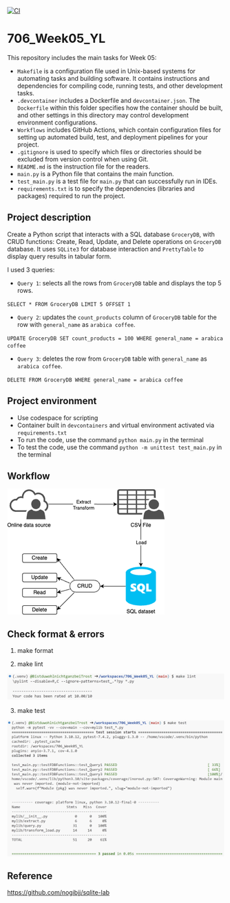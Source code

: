 [![CI](https://github.com/nogibjj/706_Week01_YL/actions/workflows/cicd.yml/badge.svg)](https://github.com/nogibjj/706_Week01_YL/actions/workflows/cicd.yml)

# 706_Week05_YL

This repository includes the main tasks for Week 05:

* `Makefile` is a configuration file used in Unix-based systems for automating tasks and building software. It contains instructions and dependencies for compiling code, running tests, and other development tasks.
* `.devcontainer` includes a Dockerfile and `devcontainer.json`. The `Dockerfile` within this folder specifies how the container should be built, and other settings in this directory may control development environment configurations.
* `Workflows` includes GitHub Actions, which contain configuration files for setting up automated build, test, and deployment pipelines for your project.
* `.gitignore` is used to specify which files or directories should be excluded from version control when using Git.
* `README.md` is the instruction file for the readers.
* `main.py` is a Python file that contains the main function.
* `test_main.py`  is a test file for `main.py` that can successfully run in IDEs.
* `requirements.txt` is to specify the dependencies (libraries and packages) required to run the project.

## Project description

Create a Python script that interacts with a SQL database `GroceryDB`, with CRUD functions: Create, Read, Update, and Delete operations on `GroceryDB` database. It uses `SQLite3` for database interaction and `PrettyTable` to display query results in tabular form.

I used 3 queries:

* `Query 1`: selects all the rows from `GroceryDB` table and displays the top 5 rows.

`SELECT * FROM GroceryDB LIMIT 5 OFFSET 1`

* `Query 2`: updates the `count_products` column of `GroceryDB` table for the row with `general_name` as `arabica coffee`.

`UPDATE GroceryDB SET count_products = 100 WHERE general_name = arabica coffee`

* `Query 3`: deletes the row from `GroceryDB` table with `general_name` as `arabica coffee`.

`DELETE FROM GroceryDB WHERE general_name = arabica coffee`


## Project environment

* Use codespace for scripting
* Container built in `devcontainers` and virtual environment activated via `requirements.txt`
* To run the code, use the command `python main.py` in the terminal
* To test the code, use the command `python -m unittest test_main.py` in the terminal

## Workflow

![Alt text](figures/ETL_workflow.png)

## Check format & errors

1. make format

2. make lint

![Alt text](figures/lint.png)

3. make test

![Alt text](figures/test.png)

## Reference

https://github.com/nogibjj/sqlite-lab